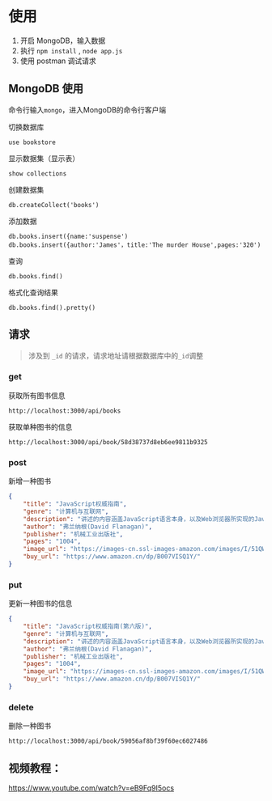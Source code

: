 # 使用

1. 开启 MongoDB，输入数据
2. 执行 `npm install` , `node app.js`
3. 使用 postman 调试请求

## MongoDB 使用
命令行输入`mongo`，进入MongoDB的命令行客户端

切换数据库

```
use bookstore
```

显示数据集（显示表）

```
show collections
```

创建数据集

```
db.createCollect('books')
```

添加数据

```
db.books.insert({name:'suspense')
db.books.insert({author:'James'，title:'The murder House',pages:'320')
```

查询

```
db.books.find()
```

格式化查询结果

```
db.books.find().pretty()
```

## 请求
> 涉及到 `_id` 的请求，请求地址请根据数据库中的`_id`调整

### get
获取所有图书信息

```
http://localhost:3000/api/books
```
获取单种图书的信息

```
http://localhost:3000/api/book/58d38737d8eb6ee9811b9325
```

### post 
新增一种图书

``` json
{
    "title": "JavaScript权威指南",
    "genre": "计算机与互联网",
    "description": "讲述的内容涵盖JavaScript语言本身，以及Web浏览器所实现的JavaScriptAPI",
    "author": "弗兰纳根(David Flanagan)",
    "publisher": "机械工业出版社",
    "pages": "1004",
    "image_url": "https://images-cn.ssl-images-amazon.com/images/I/51QWrj6sodL.jpg",
    "buy_url": "https://www.amazon.cn/dp/B007VISQ1Y/"
}
```
### put
更新一种图书的信息

```json
{
    "title": "JavaScript权威指南(第六版)",
    "genre": "计算机与互联网",
    "description": "讲述的内容涵盖JavaScript语言本身，以及Web浏览器所实现的JavaScriptAPI",
    "author": "弗兰纳根(David Flanagan)",
    "publisher": "机械工业出版社",
    "pages": "1004",
    "image_url": "https://images-cn.ssl-images-amazon.com/images/I/51QWrj6sodL.jpg",
    "buy_url": "https://www.amazon.cn/dp/B007VISQ1Y/"
}
```

### delete
删除一种图书

```
http://localhost:3000/api/book/59056af8bf39f60ec6027486
```

## 视频教程：
<https://www.youtube.com/watch?v=eB9Fq9I5ocs>
